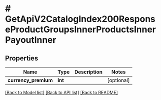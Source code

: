 # # GetApiV2CatalogIndex200ResponseProductGroupsInnerProductsInnerPayoutInner

## Properties

Name | Type | Description | Notes
------------ | ------------- | ------------- | -------------
**currency_premium** | **int** |  | [optional]

[[Back to Model list]](../../README.md#models) [[Back to API list]](../../README.md#endpoints) [[Back to README]](../../README.md)
